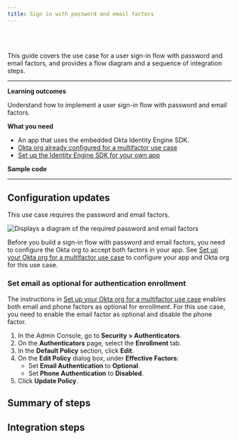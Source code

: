 ```yaml
---
title: Sign in with password and email factors
---
```


<div class="oie-embedded-sdk">

<ApiLifecycle access="ie" /><br>
<ApiLifecycle access="Limited GA" /><br>

<StackSelector class="cleaner-selector"/>

This guide covers the use case for a user sign-in flow with password and email factors, and provides a flow diagram and a sequence of integration steps.

---

**Learning outcomes**

Understand how to implement a user sign-in flow with password and email factors.

**What you need**

* An app that uses the embedded Okta Identity Engine SDK.
* [Okta org already configured for a multifactor use case](/docs/guides/oie-embedded-common-org-setup/-/main/#set-up-your-okta-org-for-a-multifactor-use-case)
* [Set up the Identity Engine SDK for your own app](/docs/guides/oie-embedded-common-download-setup-app/)

**Sample code**

<StackSelector snippet="samplecode" noSelector />

---

## Configuration updates

This use case requires the password and email factors.

![Displays a diagram of the required password and email factors](/img/oie-embedded-sdk/factor-password-email.png)

Before you build a sign-in flow with password and email factors, you need to configure the Okta org to accept both factors in your app. See [Set up your Okta org for a multifactor use case](/docs/guides/oie-embedded-common-org-setup/-/main/#set-up-your-okta-org-for-a-multifactor-use-case) to configure your app and Okta org for this use case.

### Set email as optional for authentication enrollment

 The instructions in [Set up your Okta org for a multifactor use case](/docs/guides/oie-embedded-common-org-setup/-/main/#set-up-your-okta-org-for-a-multifactor-use-case) enables both email and phone factors as optional for enrollment. For this use case, you need to enable the email factor as optional and disable the phone factor.

1. In the Admin Console, go to **Security > Authenticators**.
1. On the **Authenticators** page, select the **Enrollment** tab.
1. In the **Default Policy** section, click **Edit**.
1. On the **Edit Policy** dialog box, under **Effective Factors**:
   * Set **Email Authentication** to **Optional**.
   * Set **Phone Authentication** to **Disabled**.
1. Click **Update Policy**.

## Summary of steps

<StackSelector snippet="summaryofsteps" noSelector />

## Integration steps

<StackSelector snippet="integrationsteps" noSelector />

</div>
